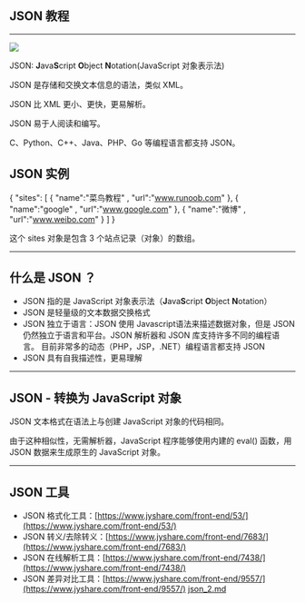 ## JSON 教程

* * *

  

![](https://www.runoob.com/wp-content/uploads/2013/07/4691282_json_icon.png)

JSON: **J**ava**S**cript **O**bject **N**otation(JavaScript 对象表示法)

JSON 是存储和交换文本信息的语法，类似 XML。

JSON 比 XML 更小、更快，更易解析。

JSON 易于人阅读和编写。

C、Python、C++、Java、PHP、Go 等编程语言都支持 JSON。

## JSON 实例

{ "sites": \[ { "name":"菜鸟教程" , "url":"www.runoob.com" }, { "name":"google" , "url":"www.google.com" }, { "name":"微博" , "url":"www.weibo.com" } \] }

这个 sites 对象是包含 3 个站点记录（对象）的数组。

* * *

## 什么是 JSON ？

+   JSON 指的是 JavaScript 对象表示法（**J**ava**S**cript **O**bject **N**otation）
+   JSON 是轻量级的文本数据交换格式
+   JSON 独立于语言：JSON 使用 Javascript语法来描述数据对象，但是 JSON 仍然独立于语言和平台。JSON 解析器和 JSON 库支持许多不同的编程语言。 目前非常多的动态（PHP，JSP，.NET）编程语言都支持 JSON
+   JSON 具有自我描述性，更易理解

* * *

## JSON - 转换为 JavaScript 对象

JSON 文本格式在语法上与创建 JavaScript 对象的代码相同。

由于这种相似性，无需解析器，JavaScript 程序能够使用内建的 eval() 函数，用 JSON 数据来生成原生的 JavaScript 对象。

* * *

## JSON 工具

+   JSON 格式化工具：[https://www.jyshare.com/front-end/53/](https://www.jyshare.com/front-end/53/)
+   JSON 转义/去除转义：[https://www.jyshare.com/front-end/7683/](https://www.jyshare.com/front-end/7683/)
+   JSON 在线解析工具：[https://www.jyshare.com/front-end/7438/](https://www.jyshare.com/front-end/7438/)
+   JSON 差异对比工具：[https://www.jyshare.com/front-end/9557/](https://www.jyshare.com/front-end/9557/) [json_2.md](json_2.md) 